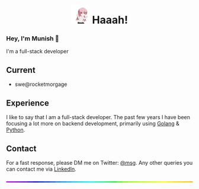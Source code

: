 <h1 align='center'>
  <img src="./dancin.gif" alt="dancin" width="50"/>
  <b>Haaah!</b>
</h1>

### Hey, I'm Munish 👋

I'm a full-stack developer

## Current
- swe@rocketmorgage

## Experience
I like to say that I am a full-stack developer. The past few years I have been focusing a lot more on backend development, primarily using [Golang](https://go.dev/) & [Python](https://www.python.org/).

## Contact
For a fast response, please DM me on Twitter: [@msg](https://twitter.com/direct_messages/create/munishmummadi). Any other queries you can contact me via [LinkedIn](https://www.linkedin.com/in/munishmummadi).

<img style="width:100%;height:3px;" src="./bar.gif" />
